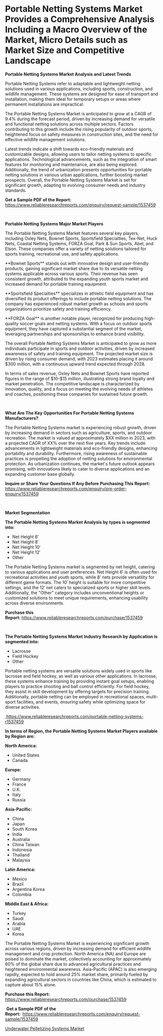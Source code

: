 <p><h1>Portable Netting Systems Market Provides a Comprehensive Analysis Including a Macro Overview of the Market, Micro Details such as Market Size and Competitive Landscape</h1></p><p><strong>Portable Netting Systems Market Analysis and Latest Trends</strong></p>
<p><p>Portable Netting Systems refer to adaptable and lightweight netting solutions used in various applications, including sports, construction, and wildlife management. These systems are designed for ease of transport and installation, making them ideal for temporary setups or areas where permanent installations are impractical. </p><p>The Portable Netting Systems Market is anticipated to grow at a CAGR of 9.4% during the forecast period, driven by increasing demand for versatile and functional netting solutions across multiple sectors. Factors contributing to this growth include the rising popularity of outdoor sports, heightened focus on safety measures in construction sites, and the need for effective wildlife management solutions. </p><p>Latest trends indicate a shift towards eco-friendly materials and customizable designs, allowing users to tailor netting systems to specific applications. Technological advancements, such as the integration of smart features for monitoring and maintenance, are also being explored. Additionally, the trend of urbanization presents opportunities for portable netting solutions in various urban applications, further boosting market prospects. Overall, the Portable Netting Systems Market is set for significant growth, adapting to evolving consumer needs and industry standards.</p></p>
<p><strong>Get a Sample PDF of the Report:&nbsp;</strong> <a href="https://www.reliableresearchreports.com/enquiry/request-sample/1537459?utm_campaign=2954&utm_medium=2&utm_source=Github&utm_content=ia&utm_term=10042025&utm_id=portable-netting-systems">https://www.reliableresearchreports.com/enquiry/request-sample/1537459</a></p>
<p>&nbsp;</p>
<p><strong>Portable Netting Systems Major Market Players</strong></p>
<p><p>The Portable Netting Systems Market features several key players, including Oxley Nets, Bownet Sports, Sportsfield Specialties, Tex-Net, Huck Nets, Coastal Netting Systems, FORZA Goal, Park & Sun Sports, Abel, and Elson. These companies offer a variety of netting solutions tailored for sports training, recreational use, and safety applications.</p><p>**Bownet Sports** stands out with innovative design and user-friendly products, gaining significant market share due to its versatile netting systems applicable across various sports. Their revenue has seen consistent growth, attributed to the expanding youth sports market and increased demand for portable training equipment.</p><p>**Sportsfield Specialties** specializes in athletic field equipment and has diversified its product offerings to include portable netting solutions. The company has experienced robust market growth as schools and sports organizations prioritize safety and training efficiency.</p><p>**FORZA Goal** is another notable player, recognized for producing high-quality soccer goals and netting systems. With a focus on outdoor sports equipment, they have captured a substantial segment of the market, leveraging partnerships and sponsorships to enhance brand visibility.</p><p>The overall Portable Netting Systems Market is anticipated to grow as more individuals participate in sports and outdoor activities, driven by increased awareness of safety and training equipment. The projected market size is driven by rising consumer demand, with 2023 estimates placing it around $300 million, with a continuous upward trend expected through 2028.</p><p>In terms of sales revenue, Oxley Nets and Bownet Sports have reported figures in the range of $10-$15 million, illustrating strong brand loyalty and market penetration. The competitive landscape is characterized by innovation, quality, and a focus on meeting the evolving needs of athletes and coaches, positioning these companies for sustained future growth.</p></p>
<p>&nbsp;</p>
<p><strong>What Are The Key Opportunities For Portable Netting Systems Manufacturers?</strong></p>
<p><p>The Portable Netting Systems market is experiencing robust growth, driven by increasing demand in sectors such as agriculture, sports, and outdoor recreation. The market is valued at approximately $XX million in 2023, with a projected CAGR of XX% over the next five years. Key trends include advancements in lightweight materials and eco-friendly designs, enhancing portability and durability. Furthermore, rising awareness of sustainable practices is propelling the adoption of netting solutions for environmental protection. As urbanization continues, the market's future outlook appears promising, with innovations likely to cater to diverse applications and an expanding customer base globally.</p></p>
<p><strong>Inquire or Share Your Questions If Any Before Purchasing This Report:</strong> <a href="https://www.reliableresearchreports.com/enquiry/pre-order-enquiry/1537459?utm_campaign=2954&utm_medium=2&utm_source=Github&utm_content=ia&utm_term=10042025&utm_id=portable-netting-systems">https://www.reliableresearchreports.com/enquiry/pre-order-enquiry/1537459</a></p>
<p>&nbsp;</p>
<p><strong>Market Segmentation</strong></p>
<p><strong>The Portable Netting Systems Market Analysis by types is segmented into:</strong></p>
<p><ul><li>Net Height 6′</li><li>Net Height 8′</li><li>Net Height 10′</li><li>Net Height 12′</li><li>Other</li></ul></p>
<p><p>The Portable Netting Systems market is segmented by net height, catering to various applications and user preferences. Net Height 6′ is often used for recreational activities and youth sports, while 8′ nets provide versatility for different game formats. The 10′ height is suitable for more competitive settings, and the 12′ net caters to specialized sports or higher skill levels. Additionally, the "Other" category includes unconventional heights or customized solutions to meet unique requirements, enhancing usability across diverse environments.</p></p>
<p><strong>Purchase this Report:&nbsp;</strong><a href="https://www.reliableresearchreports.com/purchase/1537459?utm_campaign=2954&utm_medium=2&utm_source=Github&utm_content=ia&utm_term=10042025&utm_id=portable-netting-systems">https://www.reliableresearchreports.com/purchase/1537459</a></p>
<p>&nbsp;</p>
<p><strong>The Portable Netting Systems Market Industry Research by Application is segmented into:</strong></p>
<p><ul><li>Lacrosse</li><li>Field Hockey</li><li>Other</li></ul></p>
<p><p>Portable netting systems are versatile solutions widely used in sports like lacrosse and field hockey, as well as various other applications. In lacrosse, these systems enhance training by providing instant goal setups, enabling players to practice shooting and ball control efficiently. For field hockey, they assist in skill development by offering targets for precision training. Additionally, portable netting can be employed in recreational spaces, multi-sport facilities, and events, ensuring safety while optimizing space for diverse activities.</p></p>
<p><a href="https://www.reliableresearchreports.com/portable-netting-systems-r1537459?utm_campaign=2954&utm_medium=2&utm_source=Github&utm_content=ia&utm_term=10042025&utm_id=portable-netting-systems">&nbsp;https://www.reliableresearchreports.com/portable-netting-systems-r1537459</a></p>
<p><strong>In terms of Region, the Portable Netting Systems Market Players available by Region are:</strong></p>
<p>
    <p> <strong> North America: </strong>
        <ul>
            <li>United States</li>
            <li>Canada</li>
        </ul>
        </p> 
    <p> <strong> Europe: </strong>
        <ul>
            <li>Germany</li>
            <li>France</li>
            <li>U.K.</li>
            <li>Italy</li>
            <li>Russia</li>
        </ul>
        </p> 
    <p> <strong> Asia-Pacific: </strong>
        <ul>
            <li>China</li>
            <li>Japan</li>
            <li>South Korea</li>
            <li>India</li>
            <li>Australia</li>
            <li>China Taiwan</li>
            <li>Indonesia</li>
            <li>Thailand</li>
            <li>Malaysia</li>
        </ul>
        </p> 
    <p> <strong> Latin America: </strong>
        <ul>
            <li>Mexico</li>
            <li>Brazil</li>
            <li>Argentina Korea</li>
            <li>Colombia</li>
        </ul>
        </p> 
    <p> <strong> Middle East & Africa: </strong>
        <ul>
            <li>Turkey</li>
            <li>Saudi</li>
            <li>Arabia</li>
            <li>UAE</li>
            <li>Korea</li>
        </ul>
    </p>
    </p>
<p><p>The Portable Netting Systems Market is experiencing significant growth across various regions, driven by increasing demand for efficient wildlife management and crop protection. North America (NA) and Europe are poised to dominate the market, collectively accounting for approximately 60% of the global share due to advanced agricultural practices and heightened environmental awareness. Asia-Pacific (APAC) is also emerging rapidly, expected to hold around 25% market share, primarily fueled by expanding agricultural sectors in countries like China, which is estimated to capture about 15% alone.</p></p>
<p><strong>Purchase this Report: </strong><a href="https://www.reliableresearchreports.com/purchase/1537459?utm_campaign=2954&utm_medium=2&utm_source=Github&utm_content=ia&utm_term=10042025&utm_id=portable-netting-systems">https://www.reliableresearchreports.com/purchase/1537459</a></p>
<p>&nbsp;<strong>Get a Sample PDF of the Report:&nbsp;&nbsp;</strong><a href="https://www.reliableresearchreports.com/enquiry/request-sample/1537459?utm_campaign=2954&utm_medium=2&utm_source=Github&utm_content=ia&utm_term=10042025&utm_id=portable-netting-systems">https://www.reliableresearchreports.com/enquiry/request-sample/1537459</a></p>
<p><strong></strong></p>
<p><p><a href="https://github.com/botocniveda/Market-Research-Report-List-1/blob/main/underwater-pelletizing-systems-market.md?utm_campaign=2954&utm_medium=2&utm_source=Github&utm_content=ia&utm_term=10042025&utm_id=portable-netting-systems">Underwater Pelletizing Systems Market</a></p></p>